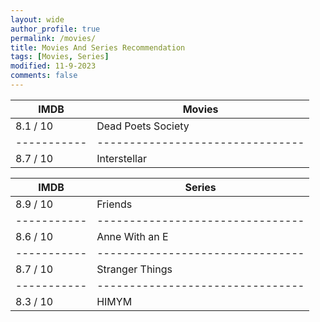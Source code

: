 ```yaml
---
layout: wide
author_profile: true
permalink: /movies/
title: Movies And Series Recommendation
tags: [Movies, Series]
modified: 11-9-2023
comments: false
---
```



|**IMDB**   | **Movies**                     |
|-----------|--------------------------------|
|8.1 / 10   | Dead Poets Society             |
|-----------|--------------------------------|
|8.7 / 10   |Interstellar                    |



|**IMDB**   | **Series**                     |
|-----------|--------------------------------|
|8.9 / 10   | Friends                        |
|-----------|--------------------------------|
|8.6 / 10   | Anne With an E                 |
|-----------|--------------------------------|
|8.7 / 10   | Stranger Things                |
|-----------|--------------------------------|
|8.3 / 10   | HIMYM                          |
